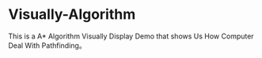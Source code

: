 # Visually-Algorithm
This is a A* Algorithm Visually Display Demo that shows Us How Computer Deal With Pathfinding。
